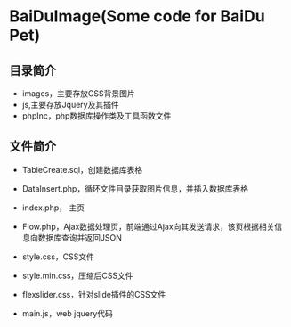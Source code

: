BaiDuImage(Some code for BaiDu Pet)
==========


目录简介
-----------

* images，主要存放CSS背景图片
* js,主要存放Jquery及其插件
* phpInc，php数据库操作类及工具函数文件




文件简介
-----------

* TableCreate.sql，创建数据库表格

* DataInsert.php，循环文件目录获取图片信息，并插入数据库表格

* index.php， 主页

* Flow.php，Ajax数据处理页，前端通过Ajax向其发送请求，该页根据相关信息向数据库查询并返回JSON

* style.css，CSS文件

* style.min.css，压缩后CSS文件

* flexslider.css，针对slide插件的CSS文件

* main.js，web jquery代码

